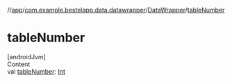 //[app](../../index.md)/[com.example.bestelapp.data.datawrapper](../index.md)/[DataWrapper](index.md)/[tableNumber](table-number.md)



# tableNumber  
[androidJvm]  
Content  
val [tableNumber](table-number.md): [Int](https://kotlinlang.org/api/latest/jvm/stdlib/kotlin/-int/index.html)  



